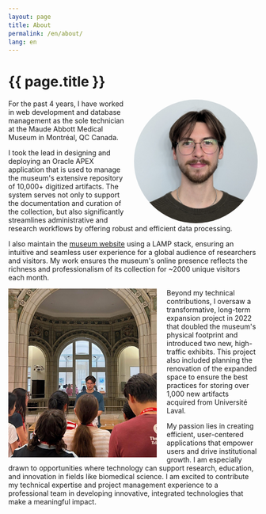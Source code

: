 ```yaml
---
layout: page
title: About
permalink: /en/about/
lang: en
---
```


<h1>{{ page.title }}</h1>

<img src="/assets/images/headshot.jpg" alt="Headshot" style="float: right; border-radius: 50%; width: 250px; height: 250px; margin-left: 10px; " />

For the past 4 years, I have worked in web development and database management as the sole technician at the Maude Abbott Medical Museum in Montréal, QC Canada. 

I took the lead in designing and deploying an Oracle APEX application that is used to manage the museum's extensive repository of 10,000+ digitized artifacts. The system serves not only to support the documentation and curation of the collection, but also significantly streamlines administrative and research workflows by offering robust and efficient data processing.

I also maintain the [museum website](https://www.mcgill.ca/medicalmuseum/) using a LAMP stack, ensuring an intuitive and seamless user experience for a global audience of researchers and visitors. My work ensures the museum's online presence reflects the richness and professionalism of its collection for ~2000 unique visitors each month.

<img src="/assets/images/museum.jpg" alt="Museum Image" style="float: left; width: 300px; margin-right: 20px;" />

Beyond my technical contributions, I oversaw a transformative, long-term expansion project in 2022 that doubled the museum's physical footprint and introduced two new, high-traffic exhibits. This project also included planning the renovation of the expanded space to ensure the best practices for storing over 1,000 new artifacts acquired from Université Laval.

My passion lies in creating efficient, user-centered applications that empower users and drive institutional growth. I am especially drawn to opportunities where technology can support research, education, and innovation in fields like biomedical science. I am excited to contribute my technical expertise and project management experience to a professional team in developing innovative, integrated technologies that make a meaningful impact.
